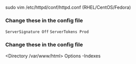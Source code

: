  
sudo vim /etc/httpd/conf/httpd.conf (RHEL/CentOS/Fedora)
### Change these in the config file
`ServerSignature Off`
`ServerTokens Prod`
### Change these in the config file
<Directory /var/www/html>
  Options -Indexes
</Directory>
